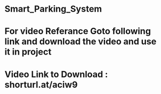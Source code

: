 # Smart_Parking_System


# For video Referance Goto following link and download the video and use it in project

# Video Link to Download : shorturl.at/aciw9
